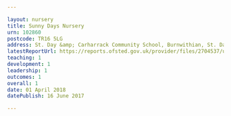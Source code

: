 ```yaml
---

layout: nursery
title: Sunny Days Nursery
urn: 102860
postcode: TR16 5LG
address: St. Day &amp; Carharrack Community School, Burnwithian, St. Day, Redruth, Cornwall, TR16 5LG
latestReportUrl: https://reports.ofsted.gov.uk/provider/files/2704537/urn/102860.pdf
teaching: 1
development: 1
leadership: 1
outcomes: 1
overall: 1
date: 01 April 2018 
datePublish: 16 June 2017

---
```


